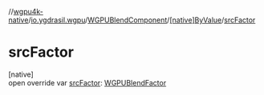 //[wgpu4k-native](../../../../index.md)/[io.ygdrasil.wgpu](../../index.md)/[WGPUBlendComponent](../index.md)/[[native]ByValue](index.md)/[srcFactor](src-factor.md)

# srcFactor

[native]\
open override var [srcFactor](src-factor.md): [WGPUBlendFactor](../../-w-g-p-u-blend-factor/index.md)